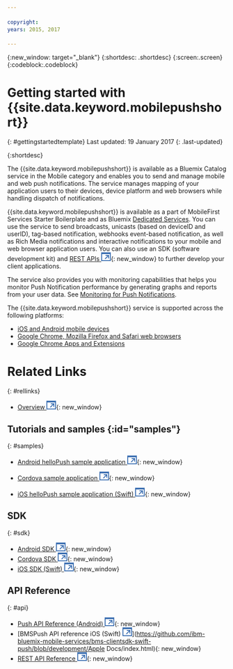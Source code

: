 ```yaml
---

copyright:
years: 2015, 2017

---
```


{:new_window: target="_blank"}
{:shortdesc: .shortdesc}
{:screen:.screen}
{:codeblock:.codeblock}

# Getting started with {{site.data.keyword.mobilepushshort}}
{: #gettingstartedtemplate}
Last updated: 19 January 2017
{: .last-updated}

{:shortdesc}

The {{site.data.keyword.mobilepushshort}} is available as a Bluemix Catalog service  in the Mobile category and enables you to send and manage mobile and web push notifications. The service manages mapping of your application users to their devices, device platform and web browsers while handling dispatch of notifications.

 {{site.data.keyword.mobilepushshort}} is available as a part of MobileFirst Services Starter Boilerplate and as Bluemix [Dedicated Services](/docs/dedicated/index.html). You can use the service to send broadcasts, unicasts (based on deviceID and userID), tag-based notification, webhooks event-based notification, as well as Rich Media notifications and interactive notifications to your mobile and web browser application users. You can also use an SDK (software development kit) and [REST APIs ![External link icon](../../icons/launch-glyph.svg "External link icon")](https://mobile.{DomainName}/imfpush/){: new_window} to further develop your client applications.

The service also provides you with monitoring capabilities that helps you monitor Push Notification performance by generating graphs and reports from your user data. See [Monitoring for Push Notifications](/docs/services/mobilepush/t_push_monitoring.html).

The {{site.data.keyword.mobilepushshort}} service is supported across the following platforms:

- [iOS and Android mobile devices](/docs/services/mobilepush/c_enable_push.html)
- [Google Chrome, Mozilla Firefox and Safari web browsers](/docs/services/mobilepush/c_chrome_firefox_enable.html)
- [Google Chrome Apps and Extensions](/docs/services/mobilepush/c_web_extensions.html)


# Related Links
{: #rellinks}

* [Overview ![External link icon](../../icons/launch-glyph.svg "External link icon")](c_overview_push.html){: new_window}

## Tutorials and samples {:id="samples"}
{: #samples}
* [Android helloPush sample application ![External link icon](../../icons/launch-glyph.svg "External link icon")](https://github.com/ibm-bluemix-mobile-services/bms-samples-android-hellopush/){: new_window}
- [Cordova sample application ![External link icon](../../icons/launch-glyph.svg "External link icon")](https://github.com/ibm-bluemix-mobile-services/bms-samples-cordova-hellopush){: new_window}
* [iOS helloPush sample application (Swift) ![External link icon](../../icons/launch-glyph.svg "External link icon")](https://github.com/ibm-bluemix-mobile-services/bms-samples-swift-hellopush){: new_window}

## SDK
{: #sdk}
* [Android SDK ![External link icon](../../icons/launch-glyph.svg "External link icon")](https://github.com/ibm-bluemix-mobile-services/bms-clientsdk-android-push){: new_window}
* [Cordova SDK ![External link icon](../../icons/launch-glyph.svg "External link icon")](https://github.com/ibm-bluemix-mobile-services/bms-clientsdk-cordova-plugin-push){: new_window}
* [iOS SDK (Swift) ![External link icon](../../icons/launch-glyph.svg "External link icon")](https://codeload.github.com/ibm-bluemix-mobile-services/bms-clientsdk-swift-push/zip/master){: new_window}

## API Reference
{: #api}
* [Push API Reference (Android) ![External link icon](../../icons/launch-glyph.svg "External link icon")](https://classicdocs.ng.bluemix.net/docs/api/content/api/mobilefirst/android/push-api-doc/overview-summary.html){: new_window}
* [BMSPush API reference iOS (Swift) ![External link icon](../../icons/launch-glyph.svg "External link icon")](https://github.com/ibm-bluemix-mobile-services/bms-clientsdk-swift-push/blob/development/Apple Docs/index.html){: new_window}
* [REST API Reference ![External link icon](../../icons/launch-glyph.svg "External link icon")](https://mobile.{DomainName}/imfpush/){: new_window}
